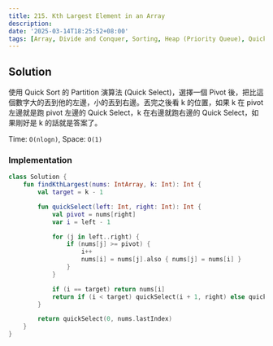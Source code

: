 ```yaml
---
title: 215. Kth Largest Element in an Array
description:
date: '2025-03-14T18:25:52+08:00'
tags: [Array, Divide and Conquer, Sorting, Heap (Priority Queue), Quickselect]
---
```


## Solution

使用 Quick Sort 的 Partition 演算法 (Quick Select)，選擇一個 Pivot 後，把比這個數字大的丟到他的左邊，小的丟到右邊。丟完之後看 k 的位置，如果 k 在 pivot 左邊就是跑 pivot 左邊的 Quick Select，k 在右邊就跑右邊的 Quick Select，如果剛好是 k 的話就是答案了。

Time: `O(nlogn)`, Space: `O(1)`

### Implementation

```kotlin
class Solution {
    fun findKthLargest(nums: IntArray, k: Int): Int {
        val target = k - 1

        fun quickSelect(left: Int, right: Int): Int {
            val pivot = nums[right]
            var i = left - 1

            for (j in left..right) {
                if (nums[j] >= pivot) {
                    i++
                    nums[i] = nums[j].also { nums[j] = nums[i] }
                }
            }

            if (i == target) return nums[i]
            return if (i < target) quickSelect(i + 1, right) else quickSelect(left, i - 1)
        }

        return quickSelect(0, nums.lastIndex)
    }
}
```
